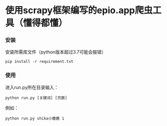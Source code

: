 # 使用scrapy框架编写的epio.app爬虫工具（懂得都懂）

### 安装

安装所需库文件（python版本超过3.7可能会报错）

```
pip install -r requirement.txt
```

### 使用

进入run.py所在目录输入：

```
python run.py [关键词] [页数]
```

例如：

```
python run.py shika小鹿鹿 1
```
